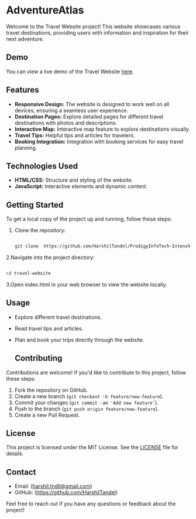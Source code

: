 # AdventureAtlas

Welcome to the Travel Website project! This website showcases various travel destinations, providing users with information and inspiration for their next adventure.

## Demo

You can view a live demo of the Travel Website [here](#).

## Features

- **Responsive Design:** The website is designed to work well on all devices, ensuring a seamless user experience.
- **Destination Pages:** Explore detailed pages for different travel destinations with photos and descriptions.
- **Interactive Map:** Interactive map feature to explore destinations visually.
- **Travel Tips:** Helpful tips and articles for travelers.
- **Booking Integration:** Integration with booking services for easy travel planning.

## Technologies Used

- **HTML/CSS:** Structure and styling of the website.
- **JavaScript:** Interactive elements and dynamic content.

## Getting Started

To get a local copy of the project up and running, follow these steps:

1. Clone the repository:

    ```bash
   
   git clone  https://github.com/HarshilTandel/ProdigyInfoTech-Intenship.git
   ```
   
2.Navigate into the project directory:

 ```bash

cd travel-website
 ```

3.Open index.html in your web browser to view the website locally.

## Usage

- Explore different travel destinations.
- Read travel tips and articles.
- Plan and book your trips directly through the website.

  ## Contributing

Contributions are welcome! If you'd like to contribute to this project, follow these steps:

1. Fork the repository on GitHub.
2. Create a new branch (`git checkout -b feature/new-feature`).
3. Commit your changes (`git commit -am 'Add new feature'`).
4. Push to the branch (`git push origin feature/new-feature`).
5. Create a new Pull Request.

## License

This project is licensed under the MIT License. See the [LICENSE](LICENSE) file for details.

## Contact

- Email: (harshil.tndll@gmail.com)
- GitHub: (https://github.com/HarshilTandel)

Feel free to reach out if you have any questions or feedback about the project!

